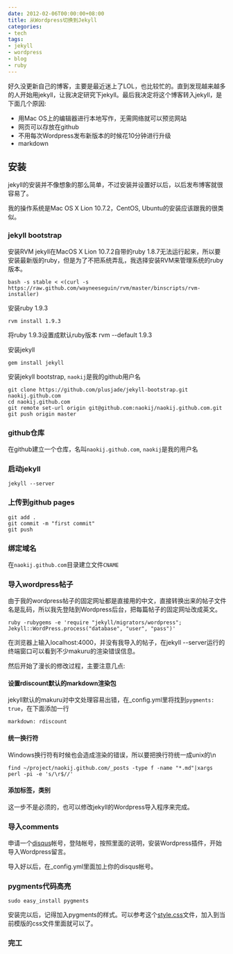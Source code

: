 ```yaml
---
date: 2012-02-06T00:00:00+08:00
title: 从Wordpress切换到Jekyll
categories:
- tech
tags:
- jekyll
- wordpress
- blog
- ruby
---
```


好久没更新自己的博客，主要是最近迷上了LOL，也比较忙的。直到发现越来越多的人开始用jekyll，让我决定研究下jekyll。最后我决定将这个博客转入jekyll，是下面几个原因:

* 用Mac OS上的编辑器进行本地写作，无需网络就可以预览网站
* 网页可以存放在github
* 不用每次Wordpress发布新版本的时候花10分钟进行升级
* markdown

## 安装
jekyll的安装并不像想象的那么简单，不过安装并设置好以后，以后发布博客就很容易了。

我的操作系统是Mac OS X Lion 10.7.2，CentOS, Ubuntu的安装应该跟我的很类似。

### jekyll bootstrap
安装RVM
jekyll在MacOS X Lion 10.7.2自带的ruby 1.8.7无法运行起来，所以要安装最新版的ruby，但是为了不把系统弄乱，我选择安装RVM来管理系统的ruby版本。

	bash -s stable < <(curl -s https://raw.github.com/wayneeseguin/rvm/master/binscripts/rvm-installer)

安装ruby 1.9.3

	rvm install 1.9.3

将ruby 1.9.3设置成默认ruby版本
	rvm --default 1.9.3

安装jekyll

	gem install jekyll

安装jekyll bootstrap, `naokij`是我的github用户名

	git clone https://github.com/plusjade/jekyll-bootstrap.git naokij.github.com
	cd naokij.github.com
	git remote set-url origin git@github.com:naokij/naokij.github.com.git
	git push origin master

### github仓库
在github建立一个仓库，名叫`naokij.github.com`, `naokij`是我的用户名

### 启动jekyll

	jekyll --server

### 上传到github pages

	git add .
	git commit -m "first commit"
	git push
	
### 绑定域名

在`naokij.github.com`目录建立文件`CNAME`

### 导入wordpress帖子

由于我的wordpress帖子的固定网址都是直接用的中文，直接转换出来的帖子文件名是乱码，所以我先登陆到Wordpress后台，把每篇帖子的固定网址改成英文。

	ruby -rubygems -e 'require "jekyll/migrators/wordpress"; Jekyll::WordPress.process("database", "user", "pass")'

在浏览器上输入localhost:4000，并没有我导入的帖子，在jekyll --server运行的终端窗口可以看到不少makuru的渲染错误信息。

然后开始了漫长的修改过程，主要注意几点:

#### 设置rdiscount默认的markdown渲染包
jekyll默认的makuru对中文处理容易出错，在_config.yml里将找到`pygments: true`，在下面添加一行

	markdown: rdiscount
	
#### 统一换行符
Windows换行符有时候也会造成渲染的错误，所以要把换行符统一成unix的\n

	find ~/project/naokij.github.com/_posts -type f -name "*.md"|xargs perl -pi -e 's/\r$//'
	
#### 添加标签，类别
这一步不是必须的，也可以修改jekyll的Wordpress导入程序来完成。

### 导入comments
申请一个[disqus](http://disqus.com/)帐号，登陆帐号，按照里面的说明，安装Wordpress插件，开始导入Wordpress留言。

导入好以后，在_config.yml里面加上你的disqus帐号。

### pygments代码高亮

	sudo easy_install pygments
	
安装完以后，记得加入pygments的样式。可以参考这个[style.css](https://github.com/mojombo/tpw/tree/master/css/syntax.css)文件，加入到当前模版的css文件里面就可以了。

### 完工

